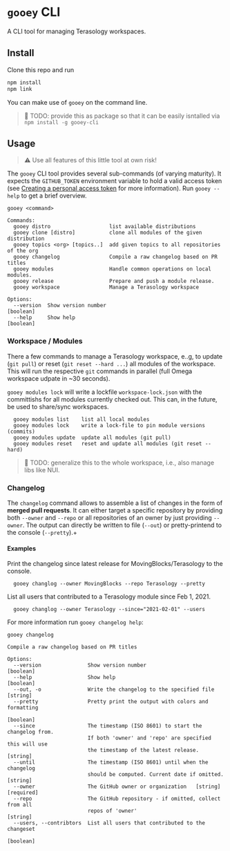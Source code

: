 # `gooey` CLI

A CLI tool for managing Terasology workspaces.

## Install

Clone this repo and run

```bash
npm install
npm link
```

You can make use of `gooey` on the command line.

> :construction: TODO: provide this as package so that it can be easily isntalled via `npm install -g gooey-cli`

## Usage

> :warning: Use all features of this little tool at own risk!

The `gooey` CLI tool provides several sub-commands (of varying maturity).
It expects the `GITHUB_TOKEN` environment variable to hold a valid access token (see [Creating a personal access token](https://docs.github.com/en/github/authenticating-to-github/creating-a-personal-access-token) for more information).
Run `gooey --help` to get a brief overview.


```
gooey <command>

Commands:
  gooey distro                   list available distributions
  gooey clone [distro]           clone all modules of the given distribution
  gooey topics <org> [topics..]  add given topics to all repositories of the org
  gooey changelog                Compile a raw changelog based on PR titles
  gooey modules                  Handle common operations on local modules.
  gooey release                  Prepare and push a module release.
  gooey workspace                Manage a Terasology workspace

Options:
  --version  Show version number                                       [boolean]
  --help     Show help                                                 [boolean]
```

### Workspace / Modules

There a few commands to manage a Terasology workspace, e..g, to update (`git pull`) or reset (`git reset --hard ...`) all modules of the workspace.
This will run the respective `git` commands in parallel (full Omega workspace udpate in ~30 seconds).

`gooey modules lock` will write a lockfile `workspace-lock.json` with the committishs for all modules currently checked out. This can, in the future, be used to share/sync workspaces.

```
  gooey modules list    list all local modules
  gooey modules lock    write a lock-file to pin module versions (commits)
  gooey modules update  update all modules (git pull)
  gooey modules reset   reset and update all modules (git reset --hard)
```

> :construction: TODO: generalize this to the whole workspace, i.e., also manage libs like NUI.

### Changelog

The `changelog` command allows to assemble a list of changes in the form of **merged pull requests**. 
It can either target a specific repository by providing both `--owner` and `--repo` or all repositories of an owner by just providing `--owner`.
The output can directly be written to file (`--out`) or pretty-printend to the console (`--pretty`).+

#### Examples

Print the changelog since latest release for MovingBlocks/Terasology to the console.
```
  gooey changlog --owner MovingBlocks --repo Terasology --pretty                
```

List all users that contributed to a Terasology module since Feb 1, 2021.
```
  gooey changlog --owner Terasology --since="2021-02-01" --users              
```

For more information run `gooey changelog help`:

```
gooey changelog

Compile a raw changelog based on PR titles

Options:
  --version               Show version number                          [boolean]
  --help                  Show help                                    [boolean]
  --out, -o               Write the changelog to the specified file     [string]
  --pretty                Pretty print the output with colors and formatting
                                                                       [boolean]
  --since                 The timestamp (ISO 8601) to start the changelog from.
                          If both 'owner' and 'repo' are specified this will use
                          the timestamp of the latest release.          [string]
  --until                 The timestamp (ISO 8601) until when the changelog
                          should be computed. Current date if omitted.  [string]
  --owner                 The GitHub owner or organization   [string] [required]
  --repo                  The GitHub repository - if omitted, collect from all
                          repos of 'owner'                              [string]
  --users, --contribtors  List all users that contributed to the changeset
                                                                       [boolean]
```
